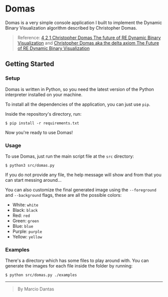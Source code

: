 # Domas
Domas is a very simple console application I built to implement the Dynamic Binary Visualization algorithm described by Christopher Domas.

> Reference: [4 2 1 Christopher Domas The future of RE Dynamic Binary Visualization](https://www.youtube.com/watch?v=4bM3Gut1hIk&t=0s) and [Christopher Domas aka the delta axiom The Future of RE Dynamic Binary Visualization](https://www.youtube.com/watch?v=sUSFGXFo-Pw)

## Getting Started

### Setup
Domas is written in Python, so you need the latest version of the Python interpreter installed on your machine.

To install all the dependencies of the application, you can just use `pip`.

Inside the repository's directory, run:
```console
$ pip install -r requirements.txt
```
Now you're ready to use Domas!

### Usage

To use Domas, just run the main script file at the `src` directory:
```console
$ python3 src/domas.py
```

If you do not provide any file, the help message will show and from that you can start messing around...

You can also customize the final generated image using the `--foreground` and `--background` flags, these are all the possible colors:

- White: `white`
- Black: `black`
- Red: `red`
- Green: `green`
- Blue: `blue`
- Purple: `purple`
- Yellow: `yellow`

### Examples
There's a directory which has some files to play around with. You can generate the images for each file inside the folder by running:

```console
$ python src/domas.py ./examples
```

---

> By Marcio Dantas
